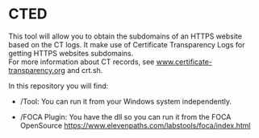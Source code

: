 # CTED
This tool will allow you to obtain the subdomains of an HTTPS website based on the CT logs. It make use of Certificate Transparency Logs for getting HTTPS websites subdomains.<br/>
For more information about CT records, see www.certificate-transparency.org and crt.sh.

In this repository you will find:

- /Tool: You can run it from your Windows system independently.

- /FOCA Plugin: You have the dll so you can run it from the FOCA OpenSource https://www.elevenpaths.com/labstools/foca/index.html
